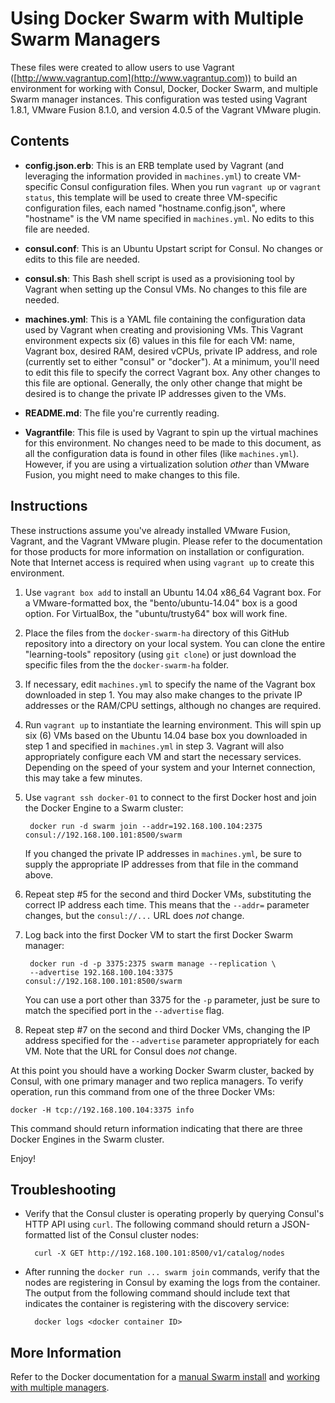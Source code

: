 # Using Docker Swarm with Multiple Swarm Managers

These files were created to allow users to use Vagrant ([http://www.vagrantup.com](http://www.vagrantup.com)) to build an environment for working with Consul, Docker, Docker Swarm, and multiple Swarm manager instances. This configuration was tested using Vagrant 1.8.1, VMware Fusion 8.1.0, and version 4.0.5 of the Vagrant VMware plugin.

## Contents

* **config.json.erb**: This is an ERB template used by Vagrant (and leveraging the information provided in `machines.yml`) to create VM-specific Consul configuration files. When you run `vagrant up` or `vagrant status`, this template will be used to create three VM-specific configuration files, each named "hostname.config.json", where "hostname" is the VM name specified in `machines.yml`. No edits to this file are needed.

* **consul.conf**: This is an Ubuntu Upstart script for Consul. No changes or edits to this file are needed.

* **consul.sh**: This Bash shell script is used as a provisioning tool by Vagrant when setting up the Consul VMs. No changes to this file are needed.

* **machines.yml**: This is a YAML file containing the configuration data used by Vagrant when creating and provisioning VMs. This Vagrant environment expects six (6) values in this file for each VM: name, Vagrant box, desired RAM, desired vCPUs, private IP address, and role (currently set to either "consul" or "docker"). At a minimum, you'll need to edit this file to specify the correct Vagrant box. Any other changes to this file are optional. Generally, the only other change that might be desired is to change the private IP addresses given to the VMs.

* **README.md**: The file you're currently reading.

* **Vagrantfile**: This file is used by Vagrant to spin up the virtual machines for this environment. No changes need to be made to this document, as all the configuration data is found in other files (like `machines.yml`). However, if you are using a virtualization solution _other_ than VMware Fusion, you might need to make changes to this file.

## Instructions

These instructions assume you've already installed VMware Fusion, Vagrant, and the Vagrant VMware plugin. Please refer to the documentation for those products for more information on installation or configuration. Note that Internet access is required when using `vagrant up` to create this environment.

1. Use `vagrant box add` to install an Ubuntu 14.04 x86_64 Vagrant box. For a VMware-formatted box, the "bento/ubuntu-14.04" box is a good option. For VirtualBox, the "ubuntu/trusty64" box will work fine.

2. Place the files from the `docker-swarm-ha` directory of this GitHub repository into a directory on your local system. You can clone the entire "learning-tools" repository (using `git clone`) or just download the specific files from the the `docker-swarm-ha` folder.

3. If necessary, edit `machines.yml` to specify the name of the Vagrant box downloaded in step 1. You may also make changes to the private IP addresses or the RAM/CPU settings, although no changes are required.

4. Run `vagrant up` to instantiate the learning environment. This will spin up six (6) VMs based on the Ubuntu 14.04 base box you downloaded in step 1 and specified in `machines.yml` in step 3. Vagrant will also appropriately configure each VM and start the necessary services. Depending on the speed of your system and your Internet connection, this may take a few minutes.

5. Use `vagrant ssh docker-01` to connect to the first Docker host and join the Docker Engine to a Swarm cluster:

        docker run -d swarm join --addr=192.168.100.104:2375 consul://192.168.100.101:8500/swarm

    If you changed the private IP addresses in `machines.yml`, be sure to supply the appropriate IP addresses from that file in the command above.

6. Repeat step #5 for the second and third Docker VMs, substituting the correct IP address each time. This means that the `--addr=` parameter changes, but the `consul://...` URL does _not_ change.

7. Log back into the first Docker VM to start the first Docker Swarm manager:

        docker run -d -p 3375:2375 swarm manage --replication \
        --advertise 192.168.100.104:3375 consul://192.168.100.101:8500/swarm

    You can use a port other than 3375 for the `-p` parameter, just be sure to match the specified port in the `--advertise` flag.

8. Repeat step #7 on the second and third Docker VMs, changing the IP address specified for the `--advertise` parameter appropriately for each VM. Note that the URL for Consul does _not_ change.

At this point you should have a working Docker Swarm cluster, backed by Consul, with one primary manager and two replica managers. To verify operation, run this command from one of the three Docker VMs:

    docker -H tcp://192.168.100.104:3375 info

This command should return information indicating that there are three Docker Engines in the Swarm cluster.

Enjoy!

## Troubleshooting

* Verify that the Consul cluster is operating properly by querying Consul's HTTP API using `curl`. The following command should return a JSON-formatted list of the Consul cluster nodes:

        curl -X GET http://192.168.100.101:8500/v1/catalog/nodes

* After running the `docker run ... swarm join` commands, verify that the nodes are registering in Consul by examing the logs from the container. The output from the following command should include text that indicates the container is registering with the discovery service:

        docker logs <docker container ID>

## More Information

Refer to the Docker documentation for a [manual Swarm install](https://docs.docker.com/swarm/install-manual/) and [working with multiple managers](https://docs.docker.com/swarm/multi-manager-setup/).
